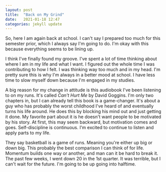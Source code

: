 ```yaml
---
layout: post
title:  "Back on My Grind"
date:   2021-01-18 12:47
categories: jekyll update
---
```


So, here I am again back at school. I can't say I prepared too much for this semester prior, which I always say I'm going to do. I'm okay with this because everything seems to be lining up.

I think I've finally found my groove. I've spent a lot of time thinking about where I am in my life and what I want. I figured out the whole time I was contributing to how I felt. I was thinking way too much and in my head. I'm pretty sure this is why I'm always in a better mood at school. I have less time to slow myself down because I'm engaged in my studies.

A big reason for my change in attitude is this audiobook I've been listening to on my runs. It's called *Can't Hurt Me* by David Goggins. I'm only two chapters in, but I can already tell this book is a game-changer. It's about a guy who has probably the worst childhood I've heard of and eventually turns his life around. He does this by blocking his mind out and just getting it done. My favorite part about it is he doesn't want people to be motivated by his story. At first, this may seem backward, but motivation comes and goes. Self-discipline is continuous. I'm excited to continue to listen and apply parts to my life.

They say basketball is a game of runs. Meaning you're either up big or down big. This probably the best comparison I can think of for life. Momentum builds one way or another, and man can it be hard to break it. The past few weeks, I went down 20 in the 1st quarter.  It was terrible, but I can't wait for the future. I'm going to be up going into halftime.
